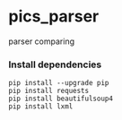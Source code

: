 # pics_parser
parser comparing 
### Install dependencies
```shell
pip install --upgrade pip
pip install requests 
pip install beautifulsoup4
pip install lxml
```
